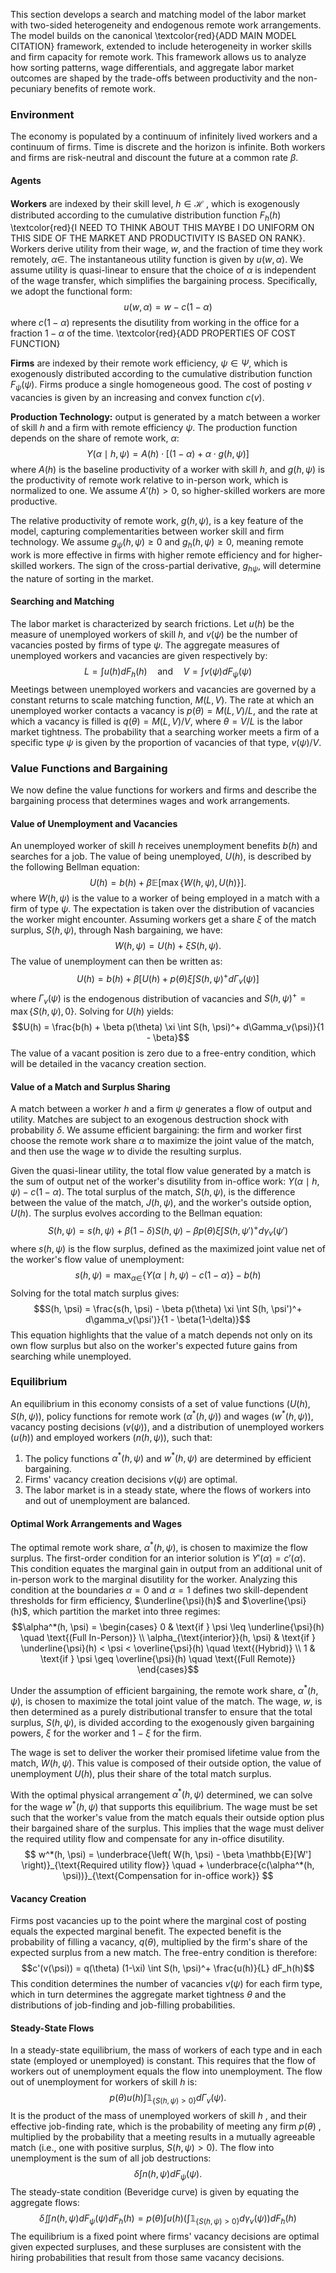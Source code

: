 This section develops a search and matching model of the labor market with two-sided heterogeneity and endogenous remote work arrangements. The model builds on the canonical \textcolor{red}{ADD MAIN MODEL CITATION} framework, extended to include heterogeneity in worker skills and firm capacity for remote work. This framework allows us to analyze how sorting patterns, wage differentials, and aggregate labor market outcomes are shaped by the trade-offs between productivity and the non-pecuniary benefits of remote work.

### Environment

The economy is populated by a continuum of infinitely lived workers and a continuum of firms. Time is discrete and the horizon is infinite. Both workers and firms are risk-neutral and discount the future at a common rate $\beta$.

#### Agents

**Workers** are indexed by their skill level, $h \in \mathcal{H}$ , which is exogenously distributed according to the cumulative distribution function $F_h(h)$ \textcolor{red}{I NEED TO THINK ABOUT THIS MAYBE I DO UNIFORM ON THIS SIDE OF THE MARKET AND PRODUCTIVITY IS BASED ON RANK}. Workers derive utility from their wage, $w$, and the fraction of time they work remotely, $\alpha \in$. The instantaneous utility function is given by $u(w, \alpha)$. We assume utility is quasi-linear to ensure that the choice of $\alpha$ is independent of the wage transfer, which simplifies the bargaining process. Specifically, we adopt the functional form:
$$u(w, \alpha) = w - c(1-\alpha)$$
where $c(1-\alpha)$ represents the disutility from working in the office for a fraction $1-\alpha$ of the time. \textcolor{red}{ADD PROPERTIES OF COST FUNCTION}

**Firms** are indexed by their remote work efficiency, $\psi \in \Psi$, which is exogenously distributed according to the cumulative distribution function $F_\psi(\psi)$. Firms produce a single homogeneous good. The cost of posting $v$ vacancies is given by an increasing and convex function $c(v)$.

**Production Technology:** output is generated by a match between a worker of skill $h$ and a firm with remote efficiency $\psi$. The production function depends on the share of remote work, $\alpha$:
$$Y(\alpha \mid h, \psi) = A(h) \cdot \left[(1 - \alpha) + \alpha \cdot g(h, \psi)\right]$$
where $A(h)$ is the baseline productivity of a worker with skill $h$, and $g(h, \psi)$ is the productivity of remote work relative to in-person work, which is normalized to one. We assume $A'(h) > 0$, so higher-skilled workers are more productive.

The relative productivity of remote work, $g(h, \psi)$, is a key feature of the model, capturing complementarities between worker skill and firm technology. We assume $g_\psi(h, \psi) \geq 0$ and $g_h(h, \psi) \geq 0$, meaning remote work is more effective in firms with higher remote efficiency and for higher-skilled workers. The sign of the cross-partial derivative, $g_{h\psi}$, will determine the nature of sorting in the market.

#### Searching and Matching

The labor market is characterized by search frictions. Let $u(h)$ be the measure of unemployed workers of skill $h$, and $v(\psi)$ be the number of vacancies posted by firms of type $\psi$. The aggregate measures of unemployed workers and vacancies are given respectively by: $$L = \int u(h) dF_h(h) \quad  \text{and} \quad V = \int v(\psi) dF_\psi(\psi)$$
Meetings between unemployed workers and vacancies are governed by a constant returns to scale matching function, $M(L, V)$. The rate at which an unemployed worker contacts a vacancy is $p(\theta) = M(L,V)/L$, and the rate at which a vacancy is filled is $q(\theta) = M(L,V)/V$, where $\theta = V/L$ is the labor market tightness. The probability that a searching worker meets a firm of a specific type $\psi$ is given by the proportion of vacancies of that type, $v(\psi)/V$.

### Value Functions and Bargaining

We now define the value functions for workers and firms and describe the bargaining process that determines wages and work arrangements.

#### Value of Unemployment and Vacancies

An unemployed worker of skill $h$ receives unemployment benefits $b(h)$ and searches for a job. The value of being unemployed, $U(h)$, is described by the following Bellman equation:
$$U(h) = b(h) + \beta \mathbb{E} \left[ \max\{W(h, \psi), U(h)\} \right].$$
where $W(h, \psi)$ is the value to a worker of being employed in a match with a firm of type $\psi$. The expectation is taken over the distribution of vacancies the worker might encounter. Assuming workers get a share $\xi$ of the match surplus, $S(h, \psi)$, through Nash bargaining, we have: $$W(h, \psi) = U(h) + \xi S(h, \psi).$$The value of unemployment can then be written as:
$$U(h) = b(h) + \beta \left[ U(h) + p(\theta) \xi \int S(h, \psi)^+ d\Gamma_v(\psi) \right]$$
where $\Gamma_v(\psi)$ is the endogenous distribution of vacancies and $S(h, \psi)^+ = \max\{S(h, \psi), 0\}$. Solving for $U(h)$ yields:
$$U(h) = \frac{b(h) + \beta p(\theta) \xi \int S(h, \psi)^+ d\Gamma_v(\psi)}{1 - \beta}$$
The value of a vacant position is zero due to a free-entry condition, which will be detailed in the vacancy creation section.

#### Value of a Match and Surplus Sharing

A match between a worker $h$ and a firm $\psi$ generates a flow of output and utility. Matches are subject to an exogenous destruction shock with probability $\delta$. We assume efficient bargaining: the firm and worker first choose the remote work share $\alpha$ to maximize the joint value of the match, and then use the wage $w$ to divide the resulting surplus.

Given the quasi-linear utility, the total flow value generated by a match is the sum of output net of the worker's disutility from in-office work: $Y(\alpha \mid h, \psi) - c(1-\alpha)$. The total surplus of the match, $S(h, \psi)$, is the difference between the value of the match, $J(h, \psi)$, and the worker's outside option, $U(h)$. The surplus evolves according to the Bellman equation:
$$S(h, \psi) = s(h, \psi) + \beta(1-\delta)S(h, \psi) - \beta p(\theta) \xi \int S(h, \psi')^+ d\gamma_v(\psi')$$
where $s(h, \psi)$ is the flow surplus, defined as the maximized joint value net of the worker's flow value of unemployment:
$$s(h, \psi) = \max_{\alpha \in} \left\{ Y(\alpha \mid h, \psi) - c(1-\alpha) \right\} - b(h)$$
Solving for the total match surplus gives:
$$S(h, \psi) = \frac{s(h, \psi) - \beta p(\theta) \xi \int S(h, \psi')^+ d\gamma_v(\psi')}{1 - \beta(1-\delta)}$$
This equation highlights that the value of a match depends not only on its own flow surplus but also on the worker's expected future gains from searching while unemployed.

### Equilibrium

An equilibrium in this economy consists of a set of value functions ($U(h)$, $S(h, \psi)$), policy functions for remote work ($\alpha^*(h, \psi)$) and wages ($w^*(h, \psi)$), vacancy posting decisions ($v(\psi)$), and a distribution of unemployed workers ($u(h)$) and employed workers ($n(h, \psi)$), such that:
1.  The policy functions $\alpha^*(h, \psi)$ and $w^*(h, \psi)$ are determined by efficient bargaining.
2.  Firms' vacancy creation decisions $v(\psi)$ are optimal.
3.  The labor market is in a steady state, where the flows of workers into and out of unemployment are balanced.

#### Optimal Work Arrangements and Wages

The optimal remote work share, $\alpha^*(h, \psi)$, is chosen to maximize the flow surplus. The first-order condition for an interior solution is $Y'(\alpha) = c'(\alpha)$.  This condition equates the marginal gain in output from an additional unit of in-person work to the marginal disutility for the worker. Analyzing this condition at the boundaries $\alpha=0$ and $\alpha=1$ defines two skill-dependent thresholds for firm efficiency, $\underline{\psi}(h)$ and $\overline{\psi}(h)$, which partition the market into three regimes:
$$\alpha^*(h, \psi) = \begin{cases} 0 & \text{if } \psi \leq \underline{\psi}(h) \quad \text{(Full In-Person)} \\ \alpha_{\text{interior}}(h, \psi) & \text{if } \underline{\psi}(h) < \psi < \overline{\psi}(h) \quad \text{(Hybrid)} \\ 1 & \text{if } \psi \geq \overline{\psi}(h) \quad \text{(Full Remote)} \end{cases}$$

Under the assumption of efficient bargaining, the remote work share, $\alpha^*(h, \psi)$, is chosen to maximize the total joint value of the match. The wage, $w$, is then determined as a purely distributional transfer to ensure that the total surplus, $S(h, \psi)$, is divided according to the exogenously given bargaining powers, $\xi$ for the worker and $1-\xi$ for the firm.

The wage is set to deliver the worker their promised lifetime value from the match, $W(h, \psi)$. This value is composed of their outside option, the value of unemployment $U(h)$, plus their share of the total match surplus.

With the optimal physical arrangement $\alpha^*(h, \psi)$ determined, we can solve for the wage $w^*(h, \psi)$ that supports this equilibrium. The wage must be set such that the worker's value from the match equals their outside option plus their bargained share of the surplus. This implies that the wage must deliver the required utility flow and compensate for any in-office disutility.
$$
w^*(h, \psi) = \underbrace{\left( W(h, \psi) - \beta \mathbb{E}[W'] \right)}_{\text{Required utility flow}} \quad + \underbrace{c(\alpha^*(h, \psi))}_{\text{Compensation for in-office work}}
$$

#### Vacancy Creation

Firms post vacancies up to the point where the marginal cost of posting equals the expected marginal benefit. The expected benefit is the probability of filling a vacancy, $q(\theta)$, multiplied by the firm's share of the expected surplus from a new match. The free-entry condition is therefore:
$$c'(v(\psi)) = q(\theta) (1-\xi) \int S(h, \psi)^+ \frac{u(h)}{L} dF_h(h)$$
This condition determines the number of vacancies $v(\psi)$ for each firm type, which in turn determines the aggregate market tightness $\theta$ and the distributions of job-finding and job-filling probabilities.

#### Steady-State Flows

In a steady-state equilibrium, the mass of workers of each type and in each state (employed or unemployed) is constant. This requires that the flow of workers out of unemployment equals the flow into unemployment. The flow out of unemployment for workers of skill $h$ is: $$p(\theta) u(h) \int \mathbb{1}_{\{S(h, \psi) > 0\}} d\Gamma_v(\psi).$$It is the product of the mass of unemployed workers of skill $h$ , and their effective job-finding rate, which is the probability of meeting any firm $p(\theta)$ , multiplied by the probability that a meeting results in a mutually agreeable match (i.e., one with positive surplus, $S(h, \psi)>0$). The flow into unemployment is the sum of all job destructions: $$\delta \int n(h, \psi) dF_\psi(\psi).$$
The steady-state condition (Beveridge curve) is given by equating the aggregate flows:
$$\delta \iint n(h, \psi) dF_\psi(\psi) dF_h(h) = p(\theta) \int u(h) \left( \int \mathbb{1}_{\{S(h, \psi) > 0\}} d\gamma_v(\psi) \right) dF_h(h)$$
The equilibrium is a fixed point where firms' vacancy decisions are optimal given expected surpluses, and these surpluses are consistent with the hiring probabilities that result from those same vacancy decisions.